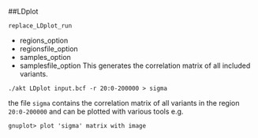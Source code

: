 ##LDplot
```
replace_LDplot_run
```
* regions_option
* regionsfile_option
* samples_option
* samplesfile_option
This generates the correlation matrix of all included variants.
```
./akt LDplot input.bcf -r 20:0-200000 > sigma
```
the file `sigma` contains the correlation matrix of all variants in the region `20:0-200000` and can be plotted
with various tools e.g.
```
gnuplot> plot 'sigma' matrix with image
```
